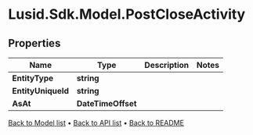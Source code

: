 # Lusid.Sdk.Model.PostCloseActivity

## Properties

Name | Type | Description | Notes
------------ | ------------- | ------------- | -------------
**EntityType** | **string** |  | 
**EntityUniqueId** | **string** |  | 
**AsAt** | **DateTimeOffset** |  | 

[Back to Model list](../README.md#documentation-for-models) &#8226; [Back to API list](../README.md#documentation-for-api-endpoints) &#8226; [Back to README](../README.md)

